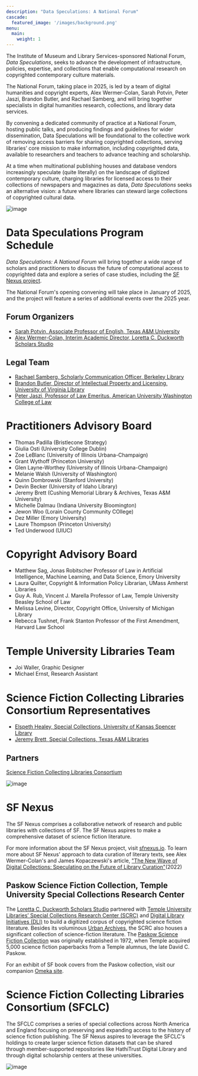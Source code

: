 ```yaml
---
description: "Data Speculations: A National Forum"
cascade:
  featured_image: '/images/background.png'
menu:
  main:
    weight: 1
---
```

The Institute of Museum and Library Services-sponsored National Forum, *Data Speculations*, seeks to advance the development of infrastructure, policies, expertise, and collections that enable computational research on copyrighted contemporary culture materials.

The National Forum, taking place in 2025, is led by a team of digital humanities and copyright experts, Alex Wermer-Colan, Sarah Potvin, Peter Jaszi, Brandon Butler, and Rachael Samberg, and will bring together specialists in digital humanities research, collections, and library data services. 

By convening a dedicated community of practice at a National Forum, hosting public talks, and producing findings and guidelines for wider dissemination, Data Speculations will be foundational to the collective work of removing access barriers for sharing copyrighted collections, serving libraries’ core mission to make information, including copyrighted data, available to researchers and teachers to advance teaching and scholarship.
 
At a time when multinational publishing houses and database vendors increasingly speculate (quite literally) on the landscape of digitized contemporary culture, charging libraries for licensed access to their collections of newspapers and magazines as data, *Data Speculations* seeks an alternative vision: a future where libraries can steward large collections of copyrighted cultural data. 

![image](/images/imls_logo_2c.jpg)

# Data Speculations Program Schedule
*Data Speculations: A National Forum* will bring together a wide range of scholars and practitioners to discuss the future of computational access to copyrighted data and explore a series of case studies, including the [SF Nexus project](sfnexus.io).

The National Forum's opening convening will take place in January of 2025, and the project will feature a series of additional events over the 2025 year.

## Forum Organizers
* [Sarah Potvin, Associate Professor of English, Texas A&M University](https://liberalarts.tamu.edu/english/profile/sarah-potvin/)
* [Alex Wermer-Colan, Interim Academic Director, Loretta C. Duckworth Scholars Studio](https://library.temple.edu/people/alex-wermer-colan-ph-d)

## Legal Team
* [Rachael Samberg, Scholarly Communication Officer, Berkeley Library](https://www.lib.berkeley.edu/help/staff-directory/rachael-samberg)
* [Brandon Butler, Director of Intellectual Property and Licensing, University of Virginia Library](https://www.library.virginia.edu/staff/bcb4y)
* [Peter Jaszi, Professor of Law Emeritus, American University Washington College of Law](https://www.wcl.american.edu/community/faculty/profile/jaszi/bio)

# Practitioners Advisory Board
* Thomas Padilla (Bristlecone Strategy)
* Giulia Osti (University College Dublin)
* Zoe LeBlanc (University of Illinois Urbana-Champaign)
* Grant Wythoff (Princeton University)
* Glen Layne-Worthey (University of Illinois Urbana-Champaign)
* Melanie Walsh (University of Washington)
* Quinn Dombrowski (Stanford University)
* Devin Becker (University of Idaho Library)
* Jeremy Brett (Cushing Memorial Library & Archives, Texas A&M University)
* Michelle Dalmau (Indiana University Bloomington)
* Jewon Woo (Lorain County Community COllege)
* Dez Miller (Emory University)
* Laure Thompson (Princeton University)
* Ted Underwood (UIUC)

# Copyright Advisory Board
* Matthew Sag, Jonas Robitscher Professor of Law in Artificial Intelligence, Machine Learning, and Data Science, Emory University
* Laura Quilter, Copyright & Information Policy Librarian, UMass Amherst Libraries
* Guy A. Rub, Vincent J. Marella Professor of Law, Temple University Beasley School of Law
* Melissa Levine, Director, Copyright Office, University of Michigan Library
* Rebecca Tushnet, Frank Stanton Professor of the First Amendment, Harvard Law School

# Temple University Libraries Team
* Joi Waller, Graphic Designer
* Michael Ernst, Research Assistant

# Science Fiction Collecting Libraries Consortium Representatives
* [Elspeth Healey, Special Collections, University of Kansas Spencer Library](https://lib.ku.edu/elspeth-healey)
* [Jeremy Brett, Special Collections, Texas A&M Libraries](https://cushing.library.tamu.edu/collecting/scifi.html)

## Partners
[Science Fiction Collecting Libraries Consortium](http://sfspecialcollections.pbworks.com/w/page/75814541/About%20the%20SciFi%20Collection%20Libraries%20Consortium%20%28SFCLC%29)

![image](/images/sf_book_viz.png)

# SF Nexus
The SF Nexus comprises a collaborative network of research and public libraries with collections of SF. The SF Nexus aspires to make a comprehensive dataset of science fiction literature. 

For more information about the SF Nexus project, visit [sfnexus.io](https://sfnexus.io/). To learn more about SF Nexus' approach to data curation of literary texts, see Alex Wermer-Colan's and James Kopaczewski's article, ["The New Wave of Digital Collections: Speculating on the Future of Library Curation"](https://www.jstor.org/stable/45420508#metadata_info_tab_contents)(2022)

## Paskow Science Fiction Collection, Temple University Special Collections Research Center
The [Loretta C. Duckworth Scholars Studio](https://library.temple.edu/lcdss)  partnered with [Temple University Libraries’ Special Collections Research Center (SCRC)](https://library.temple.edu/scrc) and [Digital Library Initiatives (DLI)](https://digital.library.temple.edu/) to build a digitized corpus of copyrighted science fiction literature. Besides its voluminous [Urban Archives](https://library.temple.edu/collections/urban-archives), the SCRC also houses a significant collection of science-fiction literature. The [Paskow Science Fiction Collection](https://library.temple.edu/collections/paskow-science-fiction-collection-science-fiction-and-fantasy) was originally established in 1972, when Temple acquired 5,000 science fiction paperbacks from a Temple alumnus, the late David C. Paskow. 

For an exhibit of SF book covers from the Paskow collection, visit our companion [Omeka site]( https://lcdssgeo.com/omeka-s/s/scifi/page/digitizing-science-fiction).

# Science Fiction Collecting Libraries Consortium (SFCLC)
The SFCLC comprises a series of special collections across North America and England focusing on preserving and expanding access to the history of science fiction publishing. The SF Nexus aspires to leverage the SFCLC's holdings to create larger science fiction datasets that can be shared through member-supported repositories like HathiTrust Digital Library and through digital scholarship centers at these universities.

![image](/images/DataSpec_logo_BW.jpg)
